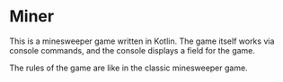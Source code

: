 # Miner

This is a minesweeper game written in Kotlin. The game itself works via console commands, and the console displays a field for the game.

The rules of the game are like in the classic minesweeper game.
